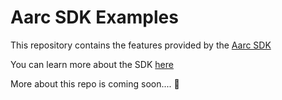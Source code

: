 # Aarc SDK Examples

This repository contains the features provided by the [Aarc SDK](https://aarc.xyz/)

You can learn more about the SDK [here](https://docs.aarc.xyz/developer-docs/)

More about this repo is coming soon.... 👀